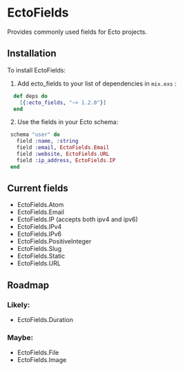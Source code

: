# EctoFields

Provides commonly used fields for Ecto projects.

## Installation

To install EctoFields:

  1. Add ecto_fields to your list of dependencies in `mix.exs` :
  ```elixir
    def deps do
      [{:ecto_fields, "~> 1.2.0"}]
    end
  ```
  2. Use the fields in your Ecto schema:
   ```elixir
    schema "user" do
      field :name, :string
      field :email, EctoFields.Email
      field :website, EctoFields.URL
      field :ip_address, EctoFields.IP
    end
   ```
## Current fields

* EctoFields.Atom
* EctoFields.Email
* EctoFields.IP (accepts both ipv4 and ipv6)
* EctoFields.IPv4
* EctoFields.IPv6
* EctoFields.PositiveInteger
* EctoFields.Slug
* EctoFields.Static
* EctoFields.URL

## Roadmap

### Likely:

* EctoFields.Duration

### Maybe:

* EctoFields.File
* EctoFields.Image

